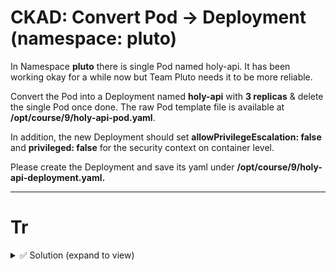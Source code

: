 # CKAD: Convert Pod → Deployment (namespace: pluto)

In Namespace **pluto** there is single Pod named holy-api. It has been working okay for a while now but Team Pluto needs it to be more reliable.

Convert the Pod into a Deployment named **holy-api** with **3 replicas** &  delete the single Pod once done. The raw Pod template file is available at **/opt/course/9/holy-api-pod.yaml**.

In addition, the new Deployment should set **allowPrivilegeEscalation: false** and **privileged: false** for the security context on container level.

Please create the Deployment and save its yaml under **/opt/course/9/holy-api-deployment.yaml.**

---

# Tr

<details><summary> ✅ Solution (expand to view)</summary>
```bash
  
# 1) Start from the raw Pod (already provided):
cat /opt/course/9/holy-api-pod.yaml

# 2)Create a Deployment YAML from that Pod (edit to fit below spec) and save as:
touch /opt/course/9/holy-api-deployment.yaml
```
```yaml
apiVersion: apps/v1
kind: Deployment
metadata:
  name: holy-api
  namespace: pluto
  labels:
    app: holy-api
spec:
  replicas: 3
  selector:
    matchLabels:
      app: holy-api
  template:
    metadata:
      labels:
        app: holy-api
    spec:
      containers:
      - name: app
        image: busybox:1.31.0
        command: ["/bin/sh","-c","sleep 1d"]
        securityContext:
          allowPrivilegeEscalation: false
          privileged: false
#Save this file as /opt/course/9/holy-api-deployment.yaml, then:
```

```bash
kubectl -n pluto apply -f /opt/course/9/holy-api-deployment.yaml
kubectl -n pluto delete pod holy-api
kubectl -n pluto rollout status deploy/holy-api --timeout=120s
kubectl -n pluto get deploy holy-api -o wide
```
</details>






